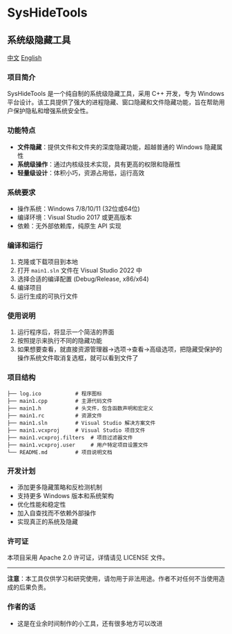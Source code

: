 # SysHideTools
## 系统级隐藏工具

[中文](README.md)
[English](README_EN.md)

### 项目简介
SysHideTools 是一个纯自制的系统级隐藏工具，采用 C++ 开发，专为 Windows 平台设计。该工具提供了强大的进程隐藏、窗口隐藏和文件隐藏功能，旨在帮助用户保护隐私和增强系统安全性。

### 功能特点
- **文件隐藏**：提供文件和文件夹的深度隐藏功能，超越普通的 Windows 隐藏属性
- **系统级操作**：通过内核级技术实现，具有更高的权限和隐蔽性
- **轻量级设计**：体积小巧，资源占用低，运行高效

### 系统要求
- 操作系统：Windows 7/8/10/11 (32位或64位)
- 编译环境：Visual Studio 2017 或更高版本
- 依赖：无外部依赖库，纯原生 API 实现

### 编译和运行
1. 克隆或下载项目到本地
2. 打开 `main1.sln` 文件在 Visual Studio 2022 中
3. 选择合适的编译配置 (Debug/Release, x86/x64)
4. 编译项目
5. 运行生成的可执行文件

### 使用说明
1. 运行程序后，将显示一个简洁的界面
2. 按照提示来执行不同的隐藏功能
3. 如果想要查看，就直接资源管理器->选项->查看->高级选项，把隐藏受保护的操作系统文件取消复选框，就可以看到文件了

### 项目结构
```
├── log.ico           # 程序图标
├── main1.cpp         # 主源代码文件
├── main1.h           # 头文件，包含函数声明和宏定义
├── main1.rc          # 资源文件
├── main1.sln         # Visual Studio 解决方案文件
├── main1.vcxproj     # Visual Studio 项目文件
├── main1.vcxproj.filters  # 项目过滤器文件
├── main1.vcxproj.user     # 用户特定项目设置文件
└── README.md         # 项目说明文档
```

### 开发计划
- 添加更多隐藏策略和反检测机制
- 支持更多 Windows 版本和系统架构
- 优化性能和稳定性
- 加入自查找而不依赖外部操作
- 实现真正的系统及隐藏

### 许可证
本项目采用 Apache 2.0 许可证，详情请见 LICENSE 文件。

---

**注意**：本工具仅供学习和研究使用，请勿用于非法用途。作者不对任何不当使用造成的后果负责。

### 作者的话
- 这是在业余时间制作的小工具，还有很多地方可以改进
